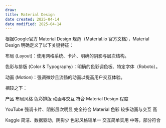 ```yaml
---
draw:
title: Material Design
date created: 2025-04-14
date modified: 2025-04-14
---
```


根据Google官方 Material Design 规范（Material.io 官方文档），Material Design 明确定义了以下关键特征：

布局 (Layout)：使用网格系统、卡片、明确的阴影与层次结构。

色彩与排版 (Color & Typography)：明确的色彩调色板、特定字体（Roboto）。

动画 (Motion)：强调微妙且流畅的动画以提高用户交互体验。

相较之下：

产品	布局风格	色彩排版	动画与交互	符合 Material Design 程度

YouTube	强调卡片、阴影层次明显	完全符合 Material 色彩	较多动画与交互	高

Kaggle	简洁、数据驱动，阴影少	色彩风格较单一	交互简单实用	中等，部分符合
